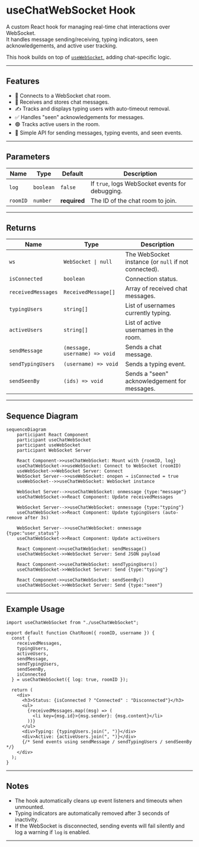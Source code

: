 # useChatWebSocket Hook

A custom React hook for managing real-time chat interactions over WebSocket.  
It handles message sending/receiving, typing indicators, seen acknowledgements, and active user tracking.

This hook builds on top of [`useWebSocket`](./useWebSocket.ts), adding chat-specific logic.

---

## Features

- 📡 Connects to a WebSocket chat room.
- 💬 Receives and stores chat messages.
- ✍ Tracks and displays typing users with auto-timeout removal.
- ✅ Handles "seen" acknowledgements for messages.
- 🟢 Tracks active users in the room.
- 🔧 Simple API for sending messages, typing events, and seen events.

---

## Parameters

| Name    | Type   | Default | Description |
|---------|--------|---------|-------------|
| `log`   | `boolean` | `false` | If `true`, logs WebSocket events for debugging. |
| `roomID`| `number`  | **required** | The ID of the chat room to join. |

---

## Returns

| Name              | Type                  | Description |
|-------------------|-----------------------|-------------|
| `ws`              | `WebSocket \| null`   | The WebSocket instance (or `null` if not connected). |
| `isConnected`     | `boolean`             | Connection status. |
| `receivedMessages`| `ReceivedMessage[]`   | Array of received chat messages. |
| `typingUsers`     | `string[]`            | List of usernames currently typing. |
| `activeUsers`     | `string[]`            | List of active usernames in the room. |
| `sendMessage`     | `(message, username) => void` | Sends a chat message. |
| `sendTypingUsers` | `(username) => void`  | Sends a typing event. |
| `sendSeenBy`      | `(ids) => void`       | Sends a "seen" acknowledgement for messages. |

---

## Sequence Diagram

```mermaid
sequenceDiagram
    participant React Component
    participant useChatWebSocket
    participant useWebSocket
    participant WebSocket Server

    React Component->>useChatWebSocket: Mount with {roomID, log}
    useChatWebSocket->>useWebSocket: Connect to WebSocket (roomID)
    useWebSocket->>WebSocket Server: Connect
    WebSocket Server-->>useWebSocket: onopen → isConnected = true
    useWebSocket-->>useChatWebSocket: WebSocket instance

    WebSocket Server-->>useChatWebSocket: onmessage {type:"message"}
    useChatWebSocket->>React Component: Update receivedMessages

    WebSocket Server-->>useChatWebSocket: onmessage {type:"typing"}
    useChatWebSocket->>React Component: Update typingUsers (auto-remove after 3s)

    WebSocket Server-->>useChatWebSocket: onmessage {type:"user_status"}
    useChatWebSocket->>React Component: Update activeUsers

    React Component->>useChatWebSocket: sendMessage()
    useChatWebSocket->>WebSocket Server: Send JSON payload

    React Component->>useChatWebSocket: sendTypingUsers()
    useChatWebSocket->>WebSocket Server: Send {type:"typing"}

    React Component->>useChatWebSocket: sendSeenBy()
    useChatWebSocket->>WebSocket Server: Send {type:"seen"}
```

---

## Example Usage

```tsx
import useChatWebSocket from "./useChatWebSocket";

export default function ChatRoom({ roomID, username }) {
  const {
    receivedMessages,
    typingUsers,
    activeUsers,
    sendMessage,
    sendTypingUsers,
    sendSeenBy,
    isConnected
  } = useChatWebSocket({ log: true, roomID });

  return (
    <div>
      <h3>Status: {isConnected ? "Connected" : "Disconnected"}</h3>
      <ul>
        {receivedMessages.map((msg) => (
          <li key={msg.id}>{msg.sender}: {msg.content}</li>
        ))}
      </ul>
      <div>Typing: {typingUsers.join(", ")}</div>
      <div>Active: {activeUsers.join(", ")}</div>
      {/* Send events using sendMessage / sendTypingUsers / sendSeenBy */}
    </div>
  );
}
```

---

## Notes

* The hook automatically cleans up event listeners and timeouts when unmounted.
* Typing indicators are automatically removed after 3 seconds of inactivity.
* If the WebSocket is disconnected, sending events will fail silently and log a warning if `log` is enabled.

---
